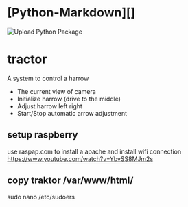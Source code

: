 [Python-Markdown][]
===================
![Upload Python Package](https://github.com/hfrebort/traktor/workflows/Upload%20Python%20Package/badge.svg)

# tractor
A system to control a harrow 
- The current view of camera
- Initialize harrow (drive to the middle)
- Adjust harrow left right
- Start/Stop automatic arrow adjustment


## setup raspberry ##
use raspap.com to install a apache and install wifi connection
https://www.youtube.com/watch?v=YbvSS8MJm2s

## copy traktor /var/www/html/ ## 

sudo nano /etc/sudoers
